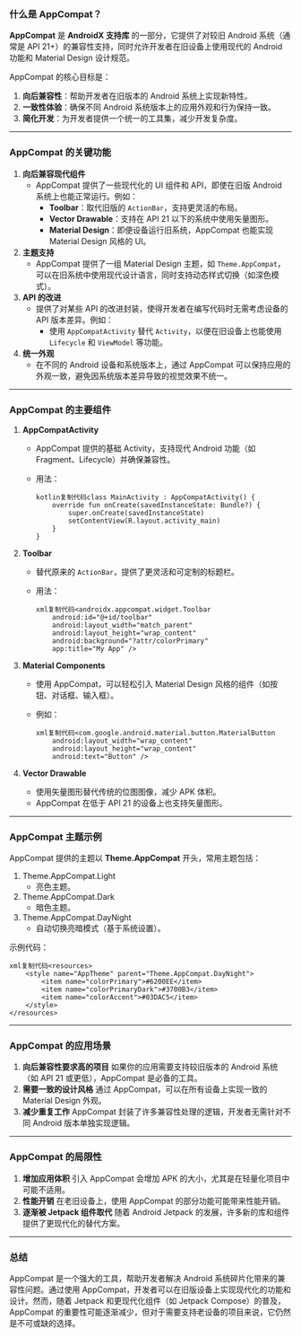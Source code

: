 ### **什么是 AppCompat？**

**AppCompat** 是 **AndroidX 支持库** 的一部分，它提供了对较旧 Android 系统（通常是 API 21+）的兼容性支持，同时允许开发者在旧设备上使用现代的 Android 功能和 Material Design 设计规范。

AppCompat 的核心目标是：

1. **向后兼容性**：帮助开发者在旧版本的 Android 系统上实现新特性。
2. **一致性体验**：确保不同 Android 系统版本上的应用外观和行为保持一致。
3. **简化开发**：为开发者提供一个统一的工具集，减少开发复杂度。

------

### **AppCompat 的关键功能**

1. **向后兼容现代组件**
   - AppCompat 提供了一些现代化的 UI 组件和 API，即使在旧版 Android 系统上也能正常运行。例如：
     - **Toolbar**：取代旧版的 `ActionBar`，支持更灵活的布局。
     - **Vector Drawable**：支持在 API 21 以下的系统中使用矢量图形。
     - **Material Design**：即便设备运行旧系统，AppCompat 也能实现 Material Design 风格的 UI。
2. **主题支持**
   - AppCompat 提供了一组 Material Design 主题，如 `Theme.AppCompat`，可以在旧系统中使用现代设计语言，同时支持动态样式切换（如深色模式）。
3. **API 的改进**
   - 提供了对某些 API 的改进封装，使得开发者在编写代码时无需考虑设备的 API 版本差异。例如：
     - 使用 `AppCompatActivity` 替代 `Activity`，以便在旧设备上也能使用 `Lifecycle` 和 `ViewModel` 等功能。
4. **统一外观**
   - 在不同的 Android 设备和系统版本上，通过 AppCompat 可以保持应用的外观一致，避免因系统版本差异导致的视觉效果不统一。

------

### **AppCompat 的主要组件**

1. **AppCompatActivity**

   - AppCompat 提供的基础 Activity，支持现代 Android 功能（如 Fragment、Lifecycle）并确保兼容性。

   - 用法：

     ```
     kotlin复制代码class MainActivity : AppCompatActivity() {
         override fun onCreate(savedInstanceState: Bundle?) {
             super.onCreate(savedInstanceState)
             setContentView(R.layout.activity_main)
         }
     }
     ```

2. **Toolbar**

   - 替代原来的 `ActionBar`，提供了更灵活和可定制的标题栏。

   - 用法：

     ```
     xml复制代码<androidx.appcompat.widget.Toolbar
         android:id="@+id/toolbar"
         android:layout_width="match_parent"
         android:layout_height="wrap_content"
         android:background="?attr/colorPrimary"
         app:title="My App" />
     ```

3. **Material Components**

   - 使用 AppCompat，可以轻松引入 Material Design 风格的组件（如按钮、对话框、输入框）。

   - 例如：

     ```
     xml复制代码<com.google.android.material.button.MaterialButton
         android:layout_width="wrap_content"
         android:layout_height="wrap_content"
         android:text="Button" />
     ```

4. **Vector Drawable**

   - 使用矢量图形替代传统的位图图像，减少 APK 体积。
   - AppCompat 在低于 API 21 的设备上也支持矢量图形。

------

### **AppCompat 主题示例**

AppCompat 提供的主题以 **Theme.AppCompat** 开头，常用主题包括：

1. Theme.AppCompat.Light
   - 亮色主题。
2. Theme.AppCompat.Dark
   - 暗色主题。
3. Theme.AppCompat.DayNight
   - 自动切换亮暗模式（基于系统设置）。

示例代码：

```
xml复制代码<resources>
    <style name="AppTheme" parent="Theme.AppCompat.DayNight">
        <item name="colorPrimary">#6200EE</item>
        <item name="colorPrimaryDark">#3700B3</item>
        <item name="colorAccent">#03DAC5</item>
    </style>
</resources>
```

------

### **AppCompat 的应用场景**

1. **向后兼容性要求高的项目**
   如果你的应用需要支持较旧版本的 Android 系统（如 API 21 或更低），AppCompat 是必备的工具。
2. **需要一致的设计风格**
   通过 AppCompat，可以在所有设备上实现一致的 Material Design 外观。
3. **减少重复工作**
   AppCompat 封装了许多兼容性处理的逻辑，开发者无需针对不同 Android 版本单独实现逻辑。

------

### **AppCompat 的局限性**

1. **增加应用体积**
   引入 AppCompat 会增加 APK 的大小，尤其是在轻量化项目中可能不适用。
2. **性能开销**
   在老旧设备上，使用 AppCompat 的部分功能可能带来性能开销。
3. **逐渐被 Jetpack 组件取代**
   随着 Android Jetpack 的发展，许多新的库和组件提供了更现代化的替代方案。

------

### **总结**

AppCompat 是一个强大的工具，帮助开发者解决 Android 系统碎片化带来的兼容性问题。通过使用 AppCompat，开发者可以在旧版设备上实现现代化的功能和设计。然而，随着 Jetpack 和更现代化组件（如 Jetpack Compose）的普及，AppCompat 的重要性可能逐渐减少，但对于需要支持老设备的项目来说，它仍然是不可或缺的选择。